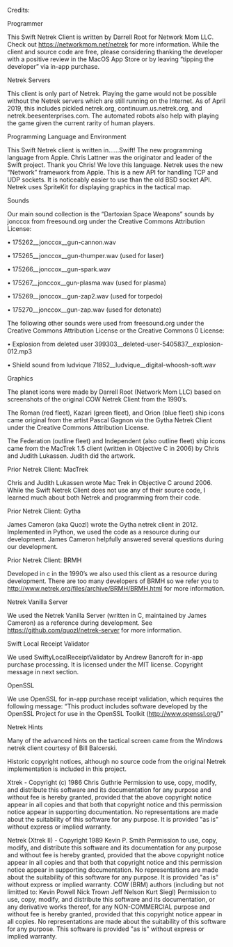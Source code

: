 Credits:

Programmer

This Swift Netrek Client is written by Darrell Root for Network Mom LLC. Check out https://networkmom.net/netrek for more information. While the client and source code are free, please considering thanking the developer with a positive review in the MacOS App Store or by leaving “tipping the developer” via in-app purchase.

Netrek Servers

This client is only part of Netrek. Playing the game would not be possible without the Netrek servers which are still running on the Internet. As of April 2019, this includes pickled.netrek.org, continuum.us.netrek.org, and netrek.beesenterprises.com.  The automated robots also help with playing the game given the current rarity of human players.

Programming Language and Environment

This Swift Netrek client is written in……Swift! The new programming language from Apple. Chris Lattner was the originator and leader of the Swift project. Thank you Chris! We love this language. Netrek uses the new “Network” framework from Apple. This is a new API for handling TCP and UDP sockets. It is noticeably easier to use than the old BSD socket API. Netrek uses SpriteKit for displaying graphics in the tactical map.

Sounds

Our main sound collection is the “Dartoxian Space Weapons” sounds by jonccox from freesound.org under the Creative Commons Attribution License:

• 175262__jonccox__gun-cannon.wav

• 175265__jonccox__gun-thumper.wav (used for laser)

• 175266__jonccox__gun-spark.wav

• 175267__jonccox__gun-plasma.wav (used for plasma)

• 175269__jonccox__gun-zap2.wav (used for torpedo)

• 175270__jonccox__gun-zap.wav (used for detonate)

The following other sounds were used from freesound.org under the Creative Commons Attribution License or the Creative Commons 0 License:

• Explosion from deleted user 399303__deleted-user-5405837__explosion-012.mp3

• Shield sound from ludvique 71852__ludvique__digital-whoosh-soft.wav

Graphics

The planet icons were made by Darrell Root (Network Mom LLC) based on screenshots of the original COW Netrek Client from the 1990’s.

The Roman (red fleet), Kazari (green fleet), and Orion (blue fleet) ship icons came original from the artist Pascal Gagnon via the Gytha Netrek Client under the Creative Commons Attribution License.

The Federation (outline fleet) and Independent (also outline fleet) ship icons came from the MacTrek 1.5 client (written in Objective C in 2006) by Chris and Judith Lukassen. Judith did the artwork.

Prior Netrek Client: MacTrek

Chris and Judith Lukassen wrote Mac Trek in Objective C around 2006. While the Swift Netrek Client does not use any of their source code, I learned much about both Netrek and programming from their code.

Prior Netrek Client: Gytha

James Cameron (aka Quozl) wrote the Gytha netrek client in 2012. Implemented in Python, we used the code as a resource during our development. James Cameron helpfully answered several questions during our development.

Prior Netrek Client: BRMH

Developed in c in the 1990’s we also used this client as a resource during development. There are too many developers of BRMH so we refer you to http://www.netrek.org/files/archive/BRMH/BRMH.html for more information.

Netrek Vanilla Server

We used the Netrek Vanilla Server (written in C, maintained by James Cameron) as a reference during development. See https://github.com/quozl/netrek-server for more information.

Swift Local Receipt Validator

We used SwiftyLocalReceiptValidator by Andrew Bancroft for in-app purchase processing. It is licensed under the MIT license. Copyright message in next section.

OpenSSL

We use OpenSSL for in-app purchase receipt validation, which requires the following message: “This product includes software developed by the OpenSSL Project for use in the OpenSSL Toolkit (http://www.openssl.org/)”

Netrek Hints

Many of the advanced hints on the tactical screen came from the Windows netrek client courtesy of Bill Balcerski.

Historic copyright notices, although no source code from the original Netrek implementation is included in this project.

Xtrek - Copyright (c) 1986 Chris Guthrie Permission to use, copy, modify, and distribute this software and its documentation for any purpose and without fee is hereby granted, provided that the above copyright notice appear in all copies and that both that copyright notice and this permission notice appear in supporting documentation. No representations are made about the suitability of this software for any purpose. It is provided "as is" without express or implied warranty.

Netrek (Xtrek II) - Copyright 1989 Kevin P. Smith Permission to use, copy, modify, and distribute this software and its documentation for any purpose and without fee is hereby granted, provided that the above copyright notice appear in all copies and that both that copyright notice and this permission notice appear in supporting documentation. No representations are made about the suitability of this software for any purpose. It is provided "as is" without express or implied warranty. COW (BRM) authors (including but not limitted to: Kevin Powell Nick Trown Jeff Nelson Kurt Siegl) Permission to use, copy, modify, and distribute this software and its documentation, or any derivative works thereof, for any NON-COMMERCIAL purpose and without fee is hereby granted, provided that this copyright notice appear in all copies. No representations are made about the suitability of this software for any purpose. This software is provided "as is" without express or implied warranty.

